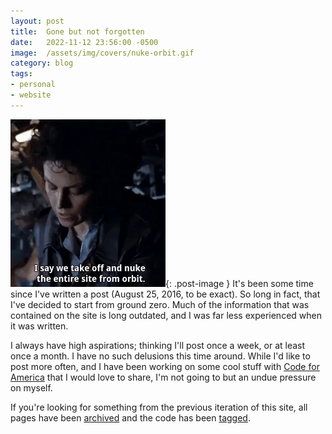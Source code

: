 ```yaml
---
layout: post
title:  Gone but not forgotten
date:   2022-11-12 23:56:00 -0500
image:  /assets/img/covers/nuke-orbit.gif
category: blog
tags:
- personal
- website
---
```

![I say we take off and nuke the entire site from orbit.][nuke-site]{: .post-image }
It's been some time since I've written a post (August 25, 2016, to be exact). So
long in fact, that I've decided to start from ground zero. Much of the
information that was contained on the site is long outdated, and I was far less
experienced when it was written.

I always have high aspirations; thinking I'll post once a week, or at least once
a month. I have no such delusions this time around. While I'd like to post more
often, and I have been working on some cool stuff with [Code for America][cfa]
that I would love to share, I'm not going to but an undue pressure on myself.

If you're looking for something from the previous iteration of this site, all
pages have been [archived][archive] and the code has been [tagged].

[nuke-site]: /assets/img/covers/nuke-orbit.gif
[archive]: https://web.archive.org/web/20221112054404/https://www.jamesarmes.com/
[cfa]: https://codeforamerica.org/
[tagged]: https://github.com/jamesiarmes/jamesiarmes.github.io/releases/tag/1.0.0
